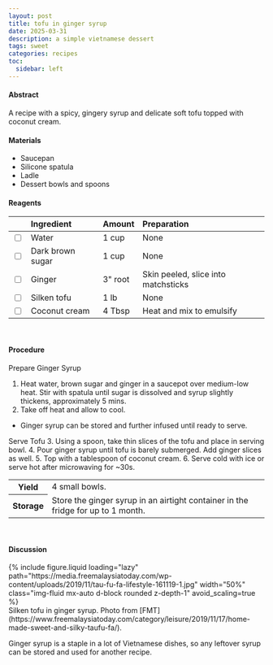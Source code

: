 ```yaml
---
layout: post
title: tofu in ginger syrup
date: 2025-03-31
description: a simple vietnamese dessert 
tags: sweet
categories: recipes
toc: 
  sidebar: left
---
```


#### Abstract

A recipe with a spicy, gingery syrup and delicate soft tofu topped with coconut cream. 

#### Materials

- Saucepan
- Silicone spatula
- Ladle
- Dessert bowls and spoons

#### Reagents

||Ingredient|Amount|Preparation|
|:---|:---|:---|:---|
|<input type="checkbox">|Water|1 cup|None|
|<input type="checkbox">|Dark brown sugar|1 cup|None|
|<input type="checkbox">|Ginger|3" root|Skin peeled, slice into matchsticks|
|<input type="checkbox">|Silken tofu|1 lb|None|
|<input type="checkbox">|Coconut cream|4 Tbsp|Heat and mix to emulsify|

<br>

#### Procedure

Prepare Ginger Syrup
1. Heat water, brown sugar and ginger in a saucepot over medium-low heat. Stir with spatula until sugar is dissolved and syrup slightly thickens, approximately 5 mins.
2. Take off heat and allow to cool.
- Ginger syrup can be stored and further infused until ready to serve.

Serve Tofu
3. Using a spoon, take thin slices of the tofu and place in serving bowl.
4. Pour ginger syrup until tofu is barely submerged. Add ginger slices as well.
5. Top with a tablespoon of coconut cream.
6. Serve cold with ice or serve hot after microwaving for ~30s.
   
<table>
  <tr>
    <th>Yield</th>
    <td>4 small bowls.</td>
  </tr>
  <tr>
    <th>Storage</th>
    <td>Store the ginger syrup in an airtight container in the fridge for up to 1 month.</td>
  </tr>
</table><br>


#### Discussion

<div class="row mt-3">
    <div class="col-sm mt-3 mt-md-0">
        {% include figure.liquid 
        loading="lazy" 
        path="https://media.freemalaysiatoday.com/wp-content/uploads/2019/11/tau-fu-fa-lifestyle-161119-1.jpg" 
        width="50%" 
        class="img-fluid mx-auto d-block rounded z-depth-1" 
        avoid_scaling=true %}
    </div>
</div>
<div class="caption">
    Silken tofu in ginger syrup. Photo from [FMT](https://www.freemalaysiatoday.com/category/leisure/2019/11/17/home-made-sweet-and-silky-taufu-fa/).
</div>

Ginger syrup is a staple in a lot of Vietnamese dishes, so any leftover syrup can be stored and used for another recipe.  